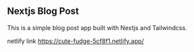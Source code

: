 ## Nextjs Blog Post

This is a simple blog post app built with Nextjs and Tailwindcss.

netlify link
https://cute-fudge-5cf8f1.netlify.app/